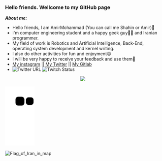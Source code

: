 ### Hello friends. Wellcome to my GitHub page ###
***About me:***
- Hello friends, I am AmirMohammad (You can call me Shahin or Amir)👋
- I'm computer engineering student and a happy geek guy👨‍💻 and Iranian programmer.
- My field of work is Robotics and Artificial Intelligence, Back-End, operating system development and kernel writing.
- I also do other activities for fun and enjoyment😊
- I will be very happy to receive your feedback and use them💖 
- <a href="https://www.instagram.com/adventurer_guy12">My instagram</a> || <a href="https://twitter.com/Amirmohammad_kz" target="_blank">My Twitter</a> || <a href="https://gitlab.com/AmirmohammadKazemi" target="_blank">My Gitlab</a>
- ![Twitter URL](https://img.shields.io/twitter/url?label=Twitter&style=social&url=https%3A%2F%2Ftwitter.com%2FAmirmohammad_kz)
![Twitch Status](https://img.shields.io/twitch/status/happy_geek_guy?label=Teitch%20channel&logo=Twitch&style=social)

<p align="center">
  <img src=https://github-readme-stats.vercel.app/api?username=AmirmohammadKazemi&bg_color=191b1f&title_color=36beb6&text_color=fff&line_height=20&hide=["stars"] />
</p>

![Snake animation](https://github.com/rafaballerini/rafaballerini/blob/output/github-contribution-grid-snake.svg)

![Flag_of_Iran_in_map](https://user-images.githubusercontent.com/78997499/115862313-3ee9a700-a449-11eb-8773-a8d690cc9b1e.png)

